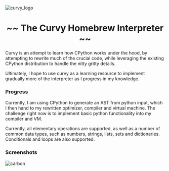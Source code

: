 ![curvy_logo](https://www.curtisbucher.com/uploads/curvy_logo.png)

<h1 align="center"> ~~ The Curvy Homebrew Interpreter ~~</h1>

Curvy is an attempt to learn how CPython works under the hood, by attempting to rewrite much of the crucial code, while leveraging the existing CPython distribution to handle the nitty gritty details.

Ultimately, I hope to use curvy as a learning resource to implement gradually more of the interpreter as I progress in my knowledge.

### Progress

Currently, I am using CPython to generate an AST from python input, which I then hand to my rewritten optimizer, compiler and virtual machine. The challenge right now is to implement basic python functionality into my compiler and VM.

Currently, all elementary operations are supported, as well as a number of common data types, such as numbers, strings, lists, sets and dictionaries. Conditionals and loops are also supported.

### Screenshots

![carbon](/Users/curtisbucher/Downloads/carbon.png)



